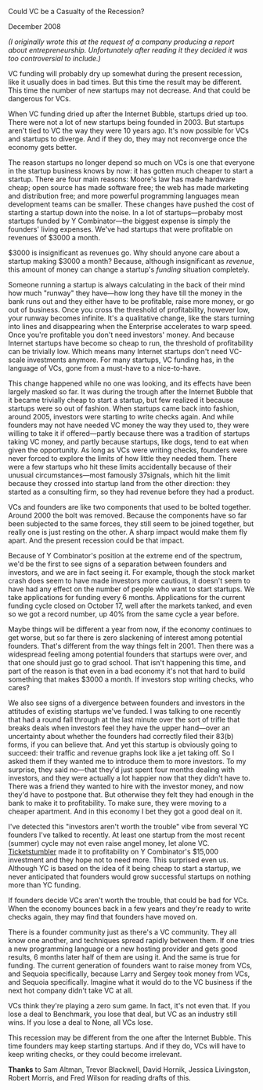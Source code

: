 Could VC be a Casualty of the Recession?

December 2008  
  
*(I originally wrote this at the request of a company producing
a report about entrepreneurship. Unfortunately after reading it
they decided it was too controversial to include.)*  
  

VC funding will probably dry up somewhat during the present recession,
like it usually does in bad times. But this time the result may
be different. This time the number of new startups may not decrease.
And that could be dangerous for VCs.  
  
When VC funding dried up after the Internet Bubble, startups dried
up too. There were not a lot of new startups being founded in
2003. But startups aren't tied to VC the way they were 10 years
ago. It's now possible for VCs and startups to diverge. And if
they do, they may not reconverge once the economy gets better.  
  
The reason startups no longer depend so much on VCs is one that
everyone in the startup business knows by now: it has gotten much
cheaper to start a startup. There are four main reasons: Moore's
law has made hardware cheap; open source has made software free;
the web has made marketing and distribution free; and more powerful
programming languages mean development teams can be smaller. These
changes have pushed the cost of starting a startup down into the
noise. In a lot of startups—probaby most startups funded by
Y Combinator—the biggest expense is simply the founders'
living expenses. We've had startups that were profitable on revenues
of $3000 a month.  
  
$3000 is insignificant as revenues go. Why should anyone care about
a startup making $3000 a month? Because, although insignificant
as *revenue*, this amount of money can change a startup's
*funding* situation completely.  
  
Someone running a startup is always calculating in the back of their
mind how much "runway" they have—how long they have till the
money in the bank runs out and they either have to be profitable,
raise more money, or go out of business. Once you cross the threshold
of profitability, however low, your runway becomes infinite. It's
a qualitative change, like the stars turning into lines and
disappearing when the Enterprise accelerates to warp speed. Once
you're profitable you don't need investors' money. And because
Internet startups have become so cheap to run, the threshold of
profitability can be trivially low. Which means many Internet
startups don't need VC-scale investments anymore. For many startups,
VC funding has, in the language of VCs, gone from a must-have to a
nice-to-have.  
  
This change happened while no one was looking, and its effects have
been largely masked so far. It was during the trough after the
Internet Bubble that it became trivially cheap to start a startup,
but few realized it because startups were so out of fashion. When
startups came back into fashion, around 2005, investors were starting
to write checks again. And while founders may not have needed VC
money the way they used to, they were willing to take it if
offered—partly because there was a tradition of startups
taking VC money, and partly because startups, like dogs, tend to
eat when given the opportunity. As long as VCs were writing checks,
founders were never forced to explore the limits of how little they
needed them. There were a few startups who hit these limits
accidentally because of their unusual circumstances—most
famously 37signals, which hit the limit because they crossed into
startup land from the other direction: they started as a consulting
firm, so they had revenue before they had a product.  
  
VCs and founders are like two components that used to be bolted
together. Around 2000 the bolt was removed. Because the components
have so far been subjected to the same forces, they still seem to
be joined together, but really one is just resting on the other.
A sharp impact would make them fly apart. And the present recession
could be that impact.  
  
Because of Y Combinator's position at the extreme end of the spectrum,
we'd be the first to see signs of a separation between founders and
investors, and we are in fact seeing it. For example, though the
stock market crash does seem to have made investors more cautious,
it doesn't seem to have had any effect on the number of people who
want to start startups. We take applications for funding every 6
months. Applications for the current funding cycle closed on October
17, well after the markets tanked, and even so we got a record
number, up 40% from the same cycle a year before.  
  
Maybe things will be different a year from now, if the economy
continues to get worse, but so far there is zero slackening of
interest among potential founders. That's different from the way
things felt in 2001. Then there was a widespread feeling among
potential founders that startups were over, and that one should
just go to grad school. That isn't happening this time, and part
of the reason is that even in a bad economy it's not that hard to
build something that makes $3000 a month. If investors stop writing
checks, who cares?  
  
We also see signs of a divergence between founders and investors
in the attitudes of existing startups we've funded. I was talking
to one recently that had a round fall through at the last minute
over the sort of trifle that breaks deals when investors feel they
have the upper hand—over an uncertainty about whether the
founders had correctly filed their 83(b) forms, if you can believe
that. And yet this startup is obviously going to succeed: their
traffic and revenue graphs look like a jet taking off. So I asked
them if they wanted me to introduce them to more investors. To my
surprise, they said no—that they'd just spent four months
dealing with investors, and they were actually a lot happier now
that they didn't have to. There was a friend they wanted to hire
with the investor money, and now they'd have to postpone that. But
otherwise they felt they had enough in the bank to make it to
profitability. To make sure, they were moving to a cheaper apartment.
And in this economy I bet they got a good deal on it.  
  
I've detected this "investors aren't worth the trouble" vibe from
several YC founders I've talked to recently. At least one startup
from the most recent (summer) cycle may not even raise angel money,
let alone VC. [Ticketstumbler](http://ticketstumbler.com)
made it to profitability on Y Combinator's $15,000 investment and
they hope not to need more. This surprised even us. Although YC
is based on the idea of it being cheap to start a startup, we never
anticipated that founders would grow successful startups on nothing
more than YC funding.  
  
If founders decide VCs aren't worth the trouble, that could be bad
for VCs. When the economy bounces back in a few years and they're
ready to write checks again, they may find that founders have moved
on.  
  
There is a founder community just as there's a VC community. They
all know one another, and techniques spread rapidly between them.
If one tries a new programming language or a new hosting provider
and gets good results, 6 months later half of them are using it.
And the same is true for funding. The current generation of founders
want to raise money from VCs, and Sequoia specifically, because
Larry and Sergey took money from VCs, and Sequoia specifically.
Imagine what it would do to the VC business if the next hot company
didn't take VC at all.  
  
VCs think they're playing a zero sum game. In fact, it's not even
that. If you lose a deal to Benchmark, you lose that deal, but VC
as an industry still wins. If you lose a deal to None, all VCs
lose.  
  
This recession may be different from the one after the Internet
Bubble. This time founders may keep starting startups. And if
they do, VCs will have to keep writing checks, or they could become
irrelevant.  
  
  
  
  
  
  
  
**Thanks** to Sam Altman, Trevor Blackwell, David Hornik, Jessica
Livingston, Robert Morris, and Fred Wilson for reading drafts of
this.  
  
